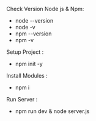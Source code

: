 Check Version Node js & Npm:
- node --version
- node -v
- npm --version
- npm -v

Setup Project :
- npm init -y

Install Modules :
- npm i 

Run Server :
- npm run dev & node server.js